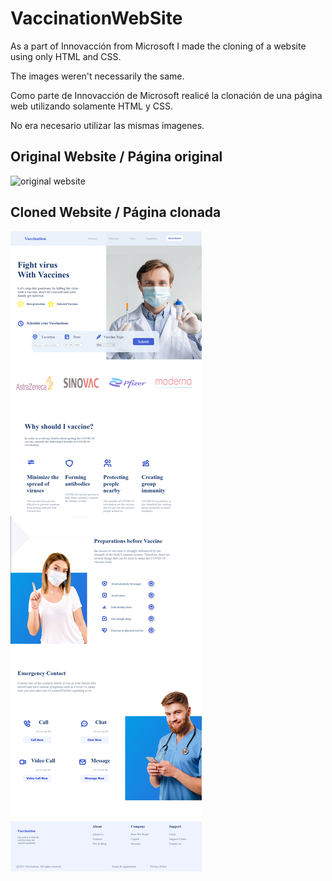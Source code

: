 # VaccinationWebSite

As a part of Innovacción from Microsoft I made the cloning of a website using only HTML and CSS.

The images weren't necessarily the same.

Como parte de Innovacción de Microsoft realicé la clonación de una página web utilizando solamente HTML y CSS.

No era necesario utilizar las mismas imagenes.

## Original Website / Página original 

![original website](https://github.com/RazielFake/VaccinationWebSite/blob/main/websites/landingVacunaci%C3%B3n.png)

## Cloned Website / Página clonada

![cloned website](https://github.com/RazielFake/VaccinationWebSite/blob/main/websites/ssVaccination.png)

